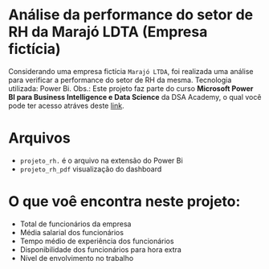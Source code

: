 # Análise da performance do setor de RH da Marajó LDTA (Empresa fictícia)

Considerando uma empresa fictícia `Marajó LTDA`, foi realizada uma análise para verificar a performance do setor de RH da mesma. 
Tecnologia utilizada: Power Bi.
Obs.: Este projeto faz parte do curso **Microsoft Power BI para Business Intelligence e Data Science** da DSA Academy, o qual você pode ter acesso atráves deste [link](https://www.datascienceacademy.com.br/todoscursosdsa).

# Arquivos

- `projeto_rh.` é o arquivo na extensão do Power Bi
- `projeto_rh_pdf` visualização do dashboard

# O que voê encontra neste projeto:
- Total de funcionários da empresa
- Média salarial dos funcionários
- Tempo médio de experiência dos funcionários
- Disponibilidade dos funcionários para hora extra
- Nível de envolvimento no trabalho

